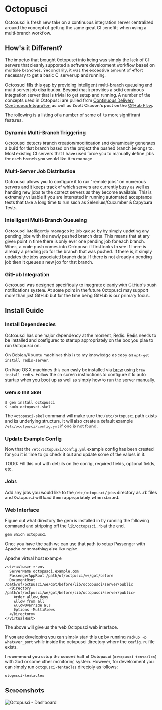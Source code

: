 Octopusci
=========

Octopusci is fresh new take on a continuous integration server centralized
around the concept of getting the same great CI benefits when using a
multi-branch workflow.

How's it Different?
-------------------

The impetus that brought Octopusci into being was simply the lack of CI servers
that cleanly supported a software development workflow based on multiple
branches. Secondarily, it was the excessive amount of effort necessary to get a
basic CI server up and running.

Octopsuci fills this gap by providing intelligent multi-branch queueing
and multi-server job distribution. Beyond that it provides a
solid continous integration server that is trivial to get setup and running. A number
of the concepts used in Octopusci are pulled from
[Continuous Delivery](http://continuousdelivery.com/),
[Continuous Integration](http://martinfowler.com/articles/continuousIntegration.html)
as well as Scott Chacon's post on the 
[GitHub Flow](http://scottchacon.com/2011/08/31/github-flow.html).

The following is a listing of a number of some of its more significant features.

### Dynamic Multi-Branch Triggering

Octopusci detects branch creation/modification and dynamically generates a build for
that branch based on the project the pushed branch belongs to. Most existing CI servers
that I have used force you to manually define jobs for each branch you would like it to
manage.

### Multi-Server Job Distribution

Octopusci allows you to configure it to run "remote jobs" on numerous servers and it
keeps track of which servers are currently busy as well as handing new jobs to the
correct servers as they become available. This is extremely valuable if you are
interested in running automated acceptance tests that take a long time to run such
as Selenium/Cucumber & Capybara Tests.

### Intelligent Multi-Branch Queueing

Octopusci intelligently manages its job queue by by simply updating any pending jobs with
the newly pushed branch data. This means that at any given point in time there is only
ever one pending job for each branch. When, a code push comes into Octopusci it
first looks to see if there is already a pending job for the branch that was pushed. If
there is, it simply updates the jobs associated branch data. If there is not already a
pending job then it queues a new job for that branch.

### GitHub Integration ###

Octopusci was designed specifically to integrate cleanly with GitHub's push notifications
system. At some point in the future Octopusci may support more than just GitHub but for
the time being GitHub is our primary focus.

Install Guide
-------------

### Install Dependencies ###

Octopusci has one major dependency at the moment, [Redis](http://redis.io/).
[Redis](http://redis.io/) needs to be installed and configured to startup appropriately
on the box you plan to run Octopusci on.

On Debian/Ubuntu machines this is to my knowledge as easy as `apt-get install redis-server`.

On Mac OS X machines this can easly be installed via [brew](http://mxcl.github.com/homebrew/)
using `brew install redis`. Follow the on screen instructions to configure it to auto
startup when you boot up as well as simply how to run the server manually.

### Gem & Init Skel ###

    $ gem install octopusci
    $ sudo octopusci-skel

The `octopusci-skel` command will make sure the `/etc/octopusci` path exists and its
underlying structure. It will also create a default example `/etc/ocotpusci/config.yml`
if one is not found.

### Update Example Config ###

Now that the `/etc/octopusci/config.yml` example config has been created for you it is
time to go check it out and update some of the values in it.

TODO: Fill this out with details on the config, required fields, optional fields, etc.

### Jobs ###

Add any jobs you would like to the `/etc/octopusci/jobs` directory as .rb files
and Octopusci will load them appropriately when started.

### Web Interface ###

Figure out what directory the gem is installed in by running the following
command and stripping off the `lib/octopusci.rb` at the end.

    gem which octopusci

Once you have the path we can use that path to setup Passenger with Apache
or something else like nginx.

Apache virtual host example

    <VirtualHost *:80>
      ServerName octopusci.example.com
      PassengerAppRoot /path/of/octpusci/we/got/before
      DocumentRoot /path/of/octpusci/we/got/before/lib/octopusci/server/public
      <Directory /path/of/octpusci/we/got/before/lib/octopusci/server/public>
        Order allow,deny
        Allow from all
        AllowOverride all
        Options -MultiViews
      </Directory>
    </VirtualHost>

The above will give us the web Octopusci web interface.

If you are developing you can simply start this up by running
`rackup -p whatever_port` while inside the octopusci directory where the
`config.ru` file exists.

I recommend you setup the second half of Octopusci (`octopusci-tentacles`) with
God or some other monitoring system. However, for development you can simply
run `octopusci-tentacles` directoly as follows:

    otopusci-tentacles

Screenshots
-----------

![Octopusci - Dashboard](https://img.skitch.com/20111005-tfxgw59mec5msnfu3pd6is3btf.jpg)
